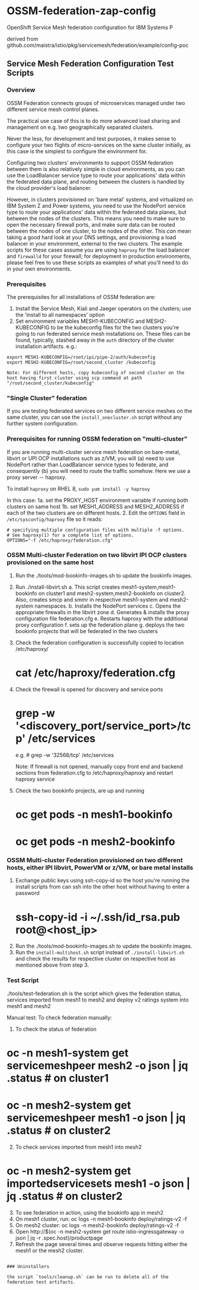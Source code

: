 # OSSM-federation-zap-config

OpenShift Service Mesh federation configuration for IBM Systems P 

derived from github.com/maistra/istio/pkg/servicemesh/federation/example/config-poc


## Service Mesh Federation Configuration Test Scripts

### Overview

OSSM Federation connects groups of microservices managed under two different service mesh control planes. 

The practical use case of this is to do more advanced load sharing and management on e.g. two geographically separated clusters.  

Never the less, for development and test purposes, it makes sense to configure your two flights of micro-services on the same cluster initially, as this case is the simplest to configure the environment for. 

Configuring two clusters' environments to support OSSM federation between them is also relatively simple in cloud environments, as you can use the LoadBalancer service type to route your applications' data within the federated data plane, and routing between the clusters is handled by the cloud provider's load balancer.  

However, in clusters provisioned on 'bare metal' systems, and virtualized on IBM System Z and Power systems, you need to use the NodePort service type to route your applications' data within the federated data planes, but between the nodes of the clusters.  This means you need to make sure to open the necessary firewall ports, and make sure data can be routed between the nodes of one cluster, to the nodes of the other.  This _can_ mean taking a good hard look at your DNS settings, and provisioning a load balancer in your environment, external to the two clusters. The example scripts for these cases assume you are using `haproxy` for the load balancer and `firewalld` for your firewall; for deployment in production environments, please feel free to use these scripts as examples of what you'll need to do in your own environments.     

### Prerequisites

The prerequisites for all installations of OSSM federation are:

 1.  Install the Service Mesh, Kiali and Jaeger operators on the clusters; use the 'install to all namespaces' option
 2.  Set environment variables MESH1-KUBECONFIG and MESH2-KUBECONFIG to be the kubeconfig files for the two clusters you're going to run federated service mesh installations on. These files can be found, typically, stashed away in the `auth` directory of the cluster installation artifacts.
e.g.:

```
export MESH1-KUBECONFIG=/root/ipi/pipe-2/auth/kubeconfig
export MESH2-KUBECONFIG=/root/second_cluster /kubeconfig

Note: For different hosts, copy kubeconfig of second cluster on the host having first cluster using scp command at path "/root/second_cluster/kubeconfig"
``` 

### "Single Cluster" federation

If you are testing federated services on two different service meshes on the same cluster, you can use the `install_onecluster.sh` script without any further system configuration.


### Prerequisites for running OSSM federation on "multi-cluster"

If you are running multi-cluster service mesh federation on bare-metal, libvirt or UPI OCP installations such as z/VM, you will (a) need to use NodePort rather than LoadBalancer service types to federate, and consequently (b) you will need to route the traffic somehow.  Here we use a proxy server -- haproxy.    

To install `haproxy` on RHEL 8, `sudo yum install -y haproxy`

In this case:
 1a.  set the PROXY_HOST environment variable if running both clusters on same host 
 1b. set   MESH1_ADDRESS and MESH2_ADDRESS if each of the two clusters are on different hosts. 
 2.  Edit the `OPTIONS` field in `/etc/sysconfig/haproxy` file so it reads:

```# Add extra options to the haproxy daemon here. This can be useful for
# specifying multiple configuration files with multiple -f options.
# See haproxy(1) for a complete list of options.
OPTIONS="-f /etc/haproxy/federation.cfg"
```

### OSSM Multi-cluster Federation on two libvirt IPI OCP clusters provisioned on the same host

1. Run the ./tools/mod-bookinfo-images.sh to update the bookinfo images.
2. Run ./install-libvirt.sh
    a. This script creates mesh1-system,mesh1-bookinfo on cluster1 and mesh2-system,mesh2-bookinfo on cluster2.
	   Also, creates smcp and smmr in respective mesh1-system and mesh2-system namespaces.
	b. Installs the NodePort services
	c. Opens the appropriate firewalls in the libvirt zone
	d. Generates & installs the proxy configuration file federation.cfg
	e. Restarts haproxy with the additional proxy configuration
	f. sets up the federation plane 
	g. deploys the two bookinfo projects that will be federated in the two clusters

3. Check the federation configuration is successfully copied to location /etc/haproxy/
	# cat /etc/haproxy/federation.cfg

4. Check the firewall is opened for discovery and service ports
	# grep -w '<discovery_port/service_port>/tcp' /etc/services
	e.g. # grep -w '32568/tcp' /etc/services

	Note: If firewall is not opened, manually copy front end and backend sections from federation.cfg to /etc/haproxy/haproxy and restart haproxy service
	
5. Check the two bookinfo projects, are up and running
	# oc get pods -n mesh1-bookinfo
	# oc get pods -n mesh2-bookinfo


### OSSM Multi-cluster Federation provisioned on two different hosts, either IPI libvirt, PowerVM or z/VM, or bare metal installs

1. Exchange public keys using ssh-copy-id so the host you're running the install scripts from can ssh into   the other host without having to enter a password 
	# ssh-copy-id -i ~/.ssh/id_rsa.pub root@<host_ip>
2. Run the ./tools/mod-bookinfo-images.sh to update the bookinfo images.
3. Run the `install-multihost.sh` script instead of `./install-libvirt.sh` and check the results for respective cluster on respective host as mentioned above from step 3.

### Test Script

./tools/test-federation.sh is the script which gives the federation status, services imported from mesh1 to mesh2 and deploy v2 ratings system into mesh1 and mesh2

Manual test:
To check federation manually:
1. To check the status of federation
# oc -n mesh1-system get servicemeshpeer mesh2 -o json | jq .status # on cluster1
# oc -n mesh2-system get servicemeshpeer mesh1 -o json | jq .status # on cluster2

2. To check services imported from mesh1 into mesh2
# oc -n mesh2-system get importedservicesets mesh1 -o json | jq .status # on cluster2

3. To see federation in action, using the bookinfo app in mesh2
1. On mesh1 cluster, run: oc logs -n mesh1-bookinfo deploy/ratings-v2 -f
2. On mesh2 cluster: oc logs -n mesh2-bookinfo deploy/ratings-v2 -f
3. Open http://$(oc -n mesh2-system get route istio-ingressgateway -o json | jq -r .spec.host)/productpage
4. Refresh the page several times and observe requests hitting either the mesh1 or the mesh2 cluster.
```

### Uninstallers

the script `tools/cleanup.sh` can be run to delete all of the federation test artifacts. 



